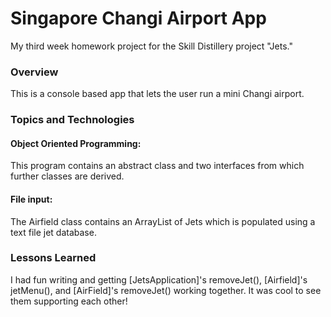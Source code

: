 # Singapore Changi Airport App

My third week homework project for the Skill Distillery project "Jets."

### Overview

This is a console based app that lets the user run a mini Changi airport. 

### Topics and Technologies

#### Object Oriented Programming:
This program contains an abstract class and two interfaces from which further classes are derived.

#### File input:
The Airfield class contains an ArrayList of Jets which is populated using a text file jet database.

### Lessons Learned
I had fun writing and getting [JetsApplication]'s removeJet(), [Airfield]'s jetMenu(), and [AirField]'s removeJet() working together. 
It was cool to see them supporting each other!
